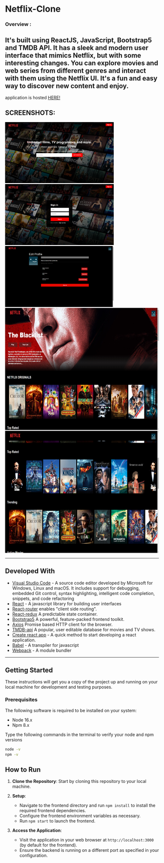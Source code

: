  # Netflix-Clone


### Overview :

It's built using ReactJS, JavaScript, Bootstrap5 and TMDB API. It has a sleek and modern user interface that mimics Netflix, but with some interesting changes. You can explore movies and web series from different genres and interact with them using the Netflix UI. It's a fun and easy way to discover new content and enjoy.
--
application is hosted [HERE!](https://netflix-clone-parin-prog.vercel.app/)

**SCREENSHOTS:**
---

<img altr="1" src="https://github.com/parin-prog/netflix-clone/blob/master/src/assets/img1.png" height="200">  <img altr="1" src="https://github.com/parin-prog/netflix-clone/blob/master/src/assets/img2.png" height="200">  <img altr="1" src="https://github.com/parin-prog/netflix-clone/blob/master/src/assets/img3.png" height="200">
<img altr="1" src="https://github.com/parin-prog/netflix-clone/blob/master/src/assets/img4.png" height="400">
<img altr="1" src="https://github.com/parin-prog/netflix-clone/blob/master/src/assets/img5.png" height="400">

---

## Developed With

* [Visual Studio Code](https://code.visualstudio.com/) - A source code editor developed by Microsoft for Windows, Linux and macOS. It includes support for debugging, embedded Git control, syntax highlighting, intelligent code completion, snippets, and code refactoring
* [React](https://react.org/) - A javascript library for building user interfaces
* [React-router](https://reactrouter.com/)  enables "client side routing".
* [React-redux](https://redux.js/)  A predictable state container.
* [Bootstrap5](https://getbootstrap.com/)  A powerful, feature-packed frontend toolkit.
* [Axios](https://www.npmjs.com/package/axios)  Promise based HTTP client for the browser.
* [TMDB-api](https://www.themoviedb.org/)  A popular, user editable database for movies and TV shows.
* [Create react app](https://create-react-app.dev/) - A quick method to start developing a react application.
* [Babel](https://babeljs.io/) - A transpiler for javascript
* [Webpack](https://webpack.js.org/) - A module bundler

---


## Getting Started

These instructions will get you a copy of the project up and running on your local machine for development and testing purposes.

### Prerequisites

The following software is required to be installed on your system:

* Node 16.x
* Npm 8.x

Type the following commands in the terminal to verify your node and npm versions

```bash
node -v
npm -v
```

## How to Run

1. **Clone the Repository**: Start by cloning this repository to your local machine.

3. **Setup**:
   - Navigate to the frontend directory and run `npm install` to install the required frontend dependencies.
   - Configure the frontend environment variables as necessary.
   - Run `npm start` to launch the frontend.

4. **Access the Application**:
   - Visit the application in your web browser at `http://localhost:3000` (by default for the frontend).
   - Ensure the backend is running on a different port as specified in your configuration.
